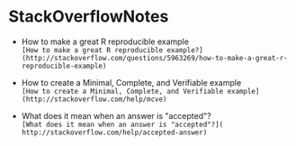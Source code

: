 # StackOverflowNotes

* How to make a great R reproducible example  
`[How to make a great R reproducible example?](http://stackoverflow.com/questions/5963269/how-to-make-a-great-r-reproducible-example)`

* How to create a Minimal, Complete, and Verifiable example  
`[How to create a Minimal, Complete, and Verifiable example](http://stackoverflow.com/help/mcve)`

* What does it mean when an answer is "accepted"?  
`[What does it mean when an answer is "accepted"?](
http://stackoverflow.com/help/accepted-answer)`
